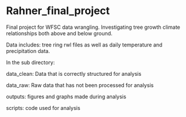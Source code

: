 # Rahner_final_project

Final project for WFSC data wrangling. Investigating tree growth climate relationships both above and below ground.

Data includes: tree ring rwl files as well as daily temperature and precipitation data.

In the sub directory:

data_clean: Data that is correctly structured for analysis

data_raw: Raw data that has not been processed for analysis

outputs: figures and graphs made during analysis

scripts: code used for analysis
